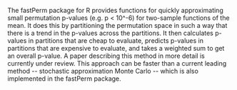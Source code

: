 The fastPerm package for R provides functions for quickly approximating small permutation p-values (e.g. p < 10^-6) for two-sample functions of the mean. It does this by partitioning the permutation space in such a way that there is a trend in the p-values across the partitions. It then calculates p-values in partitions that are cheap to evaluate, predicts p-values in partitions that are expensive to evaluate, and takes a weighted sum to get an overall p-value. A paper describing this method in more detail is currently under review. This approach can be faster than a current leading method -- stochastic approximation Monte Carlo -- which is also implemented in the fastPerm package.
